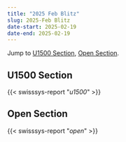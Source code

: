 ```yaml
---
title: "2025 Feb Blitz"
slug: 2025-Feb Blitz
date-start: 2025-02-19
date-end: 2025-02-19
---
```


Jump to [U1500 Section](#u1500-section), 
[Open Section](#open-section).

## U1500 Section
{{< swisssys-report "*u1500*" >}}

## Open Section
{{< swisssys-report "*open*" >}}

    